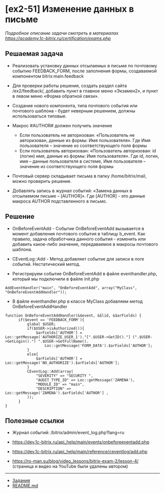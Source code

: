 # [ex2-51] Изменение данных в письме

*Подробное описание задачи смотреть в материалах https://academy.1c-bitrix.ru/certification/exams.php*

## Решаемая задача

* Реализовать установку данных отсылаемых в письме по почтовому событию FEEDBACK_FORM, после заполнения формы, создаваемой компонентом bitrix:main.feedback

* Для проверки работы решения, создать раздел сайта /ex2/feedback/, добавить пункт в главное меню «Экзамен2», и пункт в левом меню «Форма обратной связи».

* Создание нового компонента, типа почтового события или почтового шаблона - будет неверным решением, должны использоваться типовые.

* Макрос #AUTHOR# должен получить значение
    * Если пользователь не авторизован: «Пользователь не авторизован, данные из формы: Имя пользователя». Где Имя пользователя – значение из соответствующего поля формы
    * Если пользователь авторизован: «Пользователь авторизован: id (логин) имя, данные из формы: Имя пользователя».  Где id, логин, имя – данные пользователя в системе, Имя пользователя – значение из соответствующего поля формы

* Почтовый сервер складывает письма в папку /home/bitrix/mail, можно проверить решение.

* Добавлять запись в журнал событий: «Замена данных в отсылаемом письме – [AUTHOR]». Где [AUTHOR] - это данные макроса AUTHOR подставленного в письмо.

## Решение

* OnBeforeEventAdd - Событие OnBeforeEventAdd вызывается в момент добавления почтового события в таблицу b_event. Как правило, задача обработчика данного события - изменить или добавить какое-либо значение, передаваемое в макросы почтового шаблона.

* CEventLog::Add - Метод добавляет событие для записи в логе событий. Нестатический метод.
  
* Регистрируем событие OnBeforeEventAdd в файле eventhandler.php, который мы подключили в файле init.php

```
AddEventHandler("main", "OnBeforeEventAdd", array("MyClass", "OnBeforeEventAddHandler"));
```   
      
* В файле eventhandler.php в классе MyClass добавляем метод OnBeforeEventAddHandler

```  
function OnBeforeEventAddHandler(&$event, &$lid, &$arFields) {
      if($event == 'FEEDBACK_FORM'){
          global $USER;
          if($USER->isAuthorized()){
              $arFields['AUTHOR'] = Loc::getMessage('AUTHORIZE_USER_1')."[".$USER->GetID()."] (".$USER->GetLogin().") ".$USER->GetFullName().
                  Loc::getMessage('FORM_DATA').$arFields['AUTHOR'];
          }
          else{
              $arFields['AUTHOR'] = Loc::getMessage('NO_AUTHORIZE').$arFields['AUTHOR'];
          }
          CEventLog::Add(array(
              "SEVERITY" => "SECURITY ",
              "AUDIT_TYPE_ID" => Loc::getMessage('ZAMENA'),
              "MODULE_ID" => "main",
              "DESCRIPTION" => Loc::getMessage('ZAMENA').$arFields['AUTHOR'] ,
          ));
      }
}
```  

## Полезные ссылки

* Журнал событий: /bitrix/admin/event_log.php?lang=ru

* https://dev.1c-bitrix.ru/api_help/main/events/onbeforeeventadd.php
* https://dev.1c-bitrix.ru/api_help/main/reference/ceventlog/add.php

* https://ro-man.su/blog/video_lessons/bitrix-exam-2/lesson-4/ (страница и видео на YouTube были удалены автором)

____
* [Задания](tasks.md)
* [README.md](../../README.md)
